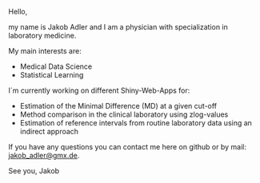 Hello,

my name is Jakob Adler and I am a physician with specialization in laboratory medicine.

My main interests are:

- Medical Data Science
- Statistical Learning

I´m currently working on different Shiny-Web-Apps for:
- Estimation of the Minimal Difference (MD) at a given cut-off
- Method comparison in the clinical laboratory using zlog-values
- Estimation of reference intervals from routine laboratory data using an indirect approach

If you have any questions you can contact me here on github or by mail: jakob_adler@gmx.de.

See you,
Jakob

<!---
Bussard91/Bussard91 is a ✨ special ✨ repository because its `README.md` (this file) appears on your GitHub profile.
You can click the Preview link to take a look at your changes.
--->
